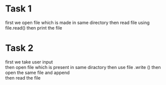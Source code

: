 # Task 1
first we open file which is made in same directory 
then read file  using file.read() 
 then print the file

 # Task 2
 first we take user input  
 then open file which is present in same diractory
 then use file .write ()
  then open the same file and append  
   then read the file 
